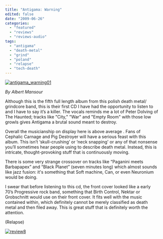 ```yaml
---
title: "Antigama: Warning"
edited: false
date: "2009-06-26"
categories:
  - "featured"
  - "reviews"
  - "reviews-audio"
tags:
  - "antigama"
  - "death-metal"
  - "grind"
  - "poland"
  - "relapse"
  - "tech-death"
---
```


[![antigama_warning01](http://www.hellbound.ca/wp-content/uploads/2009/06/antigama_warning01-300x300.jpg "antigama_warning01")](http://www.hellbound.ca/wp-content/uploads/2009/06/antigama_warning01.jpg)

_By Albert Mansour_

Although this is the fifth full length album from this polish death metal/ grindcore band, this is their first CD I have had the opportunity to listen to and I have to say it’s a killer. The vocals reminds me a lot of Peter Dolving of The Haunted; tracks like "City," "War" and "Empty Room" with those low growls gives Antigama a brutal sound meant to destroy.

Overall the musicianship on display here is above average . Fans of Cephalic Carnage and Pig Destroyer will have a serious feast with this album. This isn’t ‘skull-crushing’ or ‘neck snapping' or any of that nonsense you’ll sometimes hear people using to describe death metal. Instead, this is intricate, thought-provoking stuff that is continuously moving.

There is some very strange crossover on tracks like “Paganini meets Barbapapex” and “Black Planet” (seven minutes long) which almost sounds like jazz fusion: it's something that Soft machine, Can, or even Neuronium would be doing.

I swear that before listening to this cd, the front cover looked like a early 70’s Progressive rock band, something that Birth Control, Nektar or Grobschnitt would use on their front cover. It fits well with the music contained within, which definitely cannot be merely classified as death metal and then filed away. This is great stuff that is definitely worth the attention.

(Relapse)

[![review8](http://www.hellbound.ca/wp-content/uploads/2009/06/review87.png "review8")](http://www.hellbound.ca/wp-content/uploads/2009/06/review87.png)
